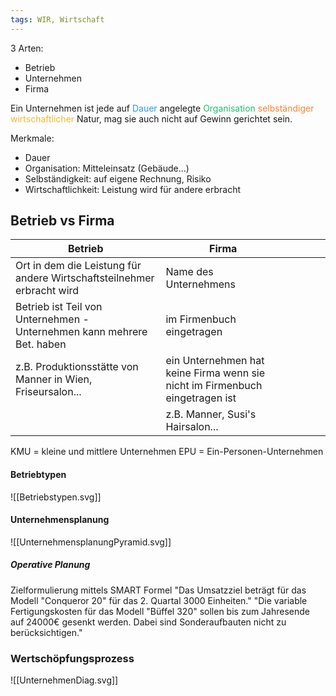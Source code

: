 ```yaml
---
tags: WIR, Wirtschaft
---
```

3 Arten:
- Betrieb
- Unternehmen
- Firma

Ein Unternehmen ist jede auf <span style='color:#2d98da'>Dauer</span> angelegte <span style='color:#20bf6b'>Organisation</span> <span style='color:#fa8231'>selbständiger</span> <span style='color:#f7b731'>wirtschaftlicher</span> Natur, mag sie auch nicht auf Gewinn gerichtet sein.

Merkmale:
- Dauer
- Organisation: Mitteleinsatz (Gebäude...)
- Selbständigkeit: auf eigene Rechnung, Risiko
- Wirtschaftlichkeit: Leistung wird für andere erbracht

## Betrieb vs Firma

| Betrieb                                                                | Firma                                                                        |     |     |     |     |
| ---------------------------------------------------------------------- | ---------------------------------------------------------------------------- | --- | --- | --- | --- |
| Ort in dem die Leistung für andere Wirtschaftsteilnehmer erbracht wird | Name des Unternehmens                                                        |     |     |     |     |
| Betrieb ist Teil von Unternehmen - Unternehmen kann mehrere Bet. haben | im Firmenbuch eingetragen                                                    |     |     |     |     |
| z.B. Produktionsstätte von Manner in Wien, Friseursalon...             | ein Unternehmen hat keine Firma wenn sie nicht im Firmenbuch eingetragen ist |     |     |     |     |
|                                                                        | z.B. Manner, Susi's Hairsalon...                                             |     |     |     |     |

KMU = kleine und mittlere Unternehmen
EPU = Ein-Personen-Unternehmen

#### Betriebtypen

![[Betriebstypen.svg]]

#### Unternehmensplanung

![[UnternehmensplanungPyramid.svg]]

##### Operative Planung
Zielformulierung mittels SMART Formel
	"Das Umsatzziel beträgt für das Modell "Conqueror 20" für das 2. Quartal 3000 Einheiten."
	"Die variable Fertigungskosten für das Modell "Büffel 320" sollen bis zum Jahresende auf 24000€ gesenkt werden. Dabei sind Sonderaufbauten nicht zu berücksichtigen."


### Wertschöpfungsprozess

![[UnternehmenDiag.svg]]









